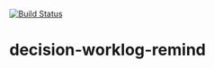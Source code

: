 [![Build Status](https://dev.azure.com/dailer/decision-worklog-remind/_apis/build/status/zsmj1994.decision-worklog-remind?branchName=master)](https://dev.azure.com/dailer/decision-worklog-remind/_build/latest?definitionId=3&branchName=master)
# decision-worklog-remind
